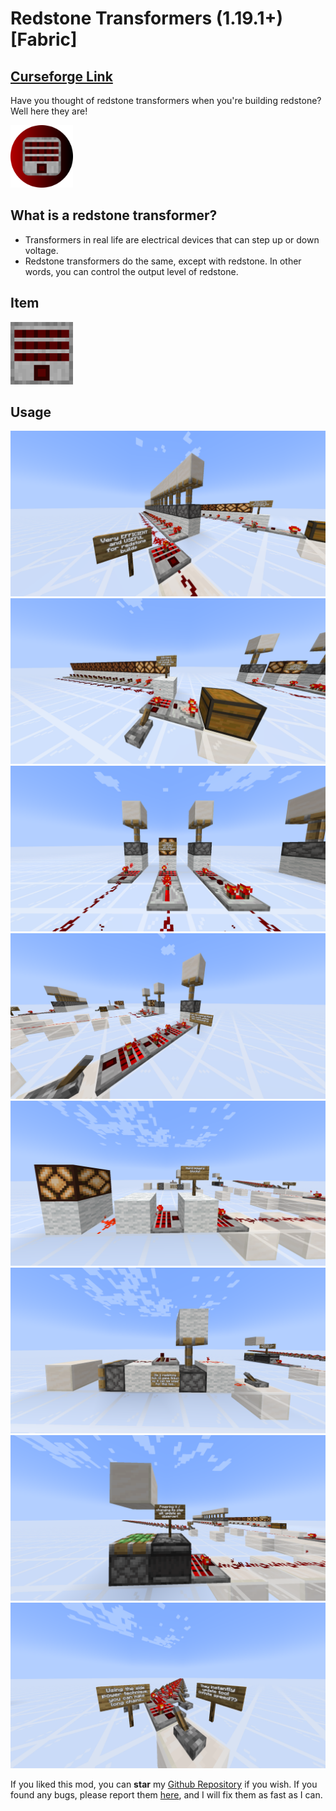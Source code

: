 # Redstone Transformers (1.19.1+) [Fabric]

## [Curseforge Link](https://www.curseforge.com/minecraft/mc-mods/redstone-transformers)

Have you thought of redstone transformers when you're building redstone? Well here they are!

<img src="https://raw.githubusercontent.com/JavRedstone/redstone-transformers/main/src/main/resources/assets/redstonetransformers/icon.png" alt="Logo" width="100" height="100">

## What is a redstone transformer?

- Transformers in real life are electrical devices that can step up or down voltage.
- Redstone transformers do the same, except with redstone. In other words, you can control the output level of redstone.

## Item

<img src="https://raw.githubusercontent.com/JavRedstone/redstone-transformers/main/images/redstone_transformer.png" alt="Logo" width="100" height="100">

## Usage

<img src="https://raw.githubusercontent.com/JavRedstone/redstone-transformers/main/images/redstone_transformer_usage1.png" alt="Usage 1">
<img src="https://raw.githubusercontent.com/JavRedstone/redstone-transformers/main/images/redstone_transformer_usage2.png" alt="Usage 2">
<img src="https://raw.githubusercontent.com/JavRedstone/redstone-transformers/main/images/redstone_transformer_usage3.png" alt="Usage 3">
<img src="https://raw.githubusercontent.com/JavRedstone/redstone-transformers/main/images/redstone_transformer_usage4.png" alt="Usage 4">
<img src="https://raw.githubusercontent.com/JavRedstone/redstone-transformers/main/images/redstone_transformer_usage5.png" alt="Usage 5">
<img src="https://raw.githubusercontent.com/JavRedstone/redstone-transformers/main/images/redstone_transformer_usage6.png" alt="Usage 6">
<img src="https://raw.githubusercontent.com/JavRedstone/redstone-transformers/main/images/redstone_transformer_usage7.png" alt="Usage 7">
<img src="https://raw.githubusercontent.com/JavRedstone/redstone-transformers/main/images/redstone_transformer_usage8.png" alt="Usage 8">

If you liked this mod, you can **star** my [Github Repository](https://github.com/JavRedstone/redstone-transformers) if you wish. If you found any bugs, please report them [here](https://github.com/JavRedstone/redstone-transformers/issues), and I will fix them as fast as I can.